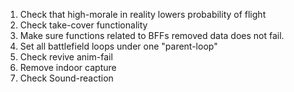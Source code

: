 1) Check that high-morale in reality lowers probability of flight
2) Check take-cover functionality
3) Make sure functions related to BFFs removed data does not fail.
4) Set all battlefield loops under one "parent-loop"
5) Check revive anim-fail
6) Remove indoor capture
7) Check Sound-reaction